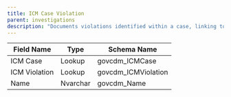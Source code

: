 ```yaml
---
title: ICM Case Violation
parent: investigations
description: "Documents violations identified within a case, linking to violation details."
---
```


| Field Name   | Type    | Schema Name         |
|--------------|---------|--------------------|
| ICM Case     | Lookup  | govcdm_ICMCase     |
| ICM Violation| Lookup  | govcdm_ICMViolation|
| Name         | Nvarchar| govcdm_Name        |

